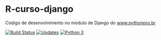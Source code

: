 # R-curso-django
Código de desenvolvimento no módulo de Django do www.pythonpro.br

[![Build Status](https://travis-ci.org/rlemos37/R-curso-django.svg?branch=master)](https://travis-ci.org/rlemos37/R-curso-django)
[![Updates](https://pyup.io/repos/github/rlemos37/R-curso-django/shield.svg)](https://pyup.io/repos/github/rlemos37/R-curso-django/)
[![Python 3](https://pyup.io/repos/github/rlemos37/R-curso-django/python-3-shield.svg)](https://pyup.io/repos/github/rlemos37/R-curso-django/)